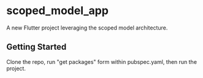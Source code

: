 # scoped_model_app

A new Flutter project leveraging the scoped model architecture.

## Getting Started

Clone the repo, run "get packages" form within pubspec.yaml, then run the project.
